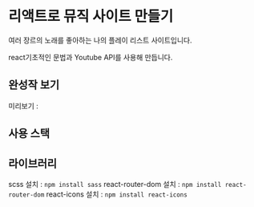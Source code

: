 # 리액트로 뮤직 사이트 만들기

여러 장르의 노래를 좋아하는 나의 플레이 리스트 사이트입니다.

react기초적인 문법과 Youtube API를 사용해 만듭니다.


## 완성작 보기
미리보기 :

## 사용 스택


## 라이브러리
scss 설치 : `npm install sass`
react-router-dom 설치 : `npm install react-router-dom`
react-icons 설치 : `npm install react-icons`
